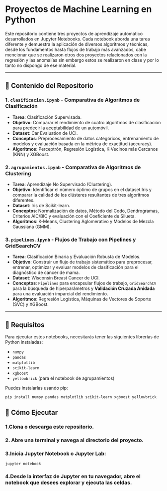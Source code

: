 # Proyectos de Machine Learning en Python

Este repositorio contiene tres proyectos de aprendizaje automático desarrollados en Jupyter Notebooks. Cada notebook aborda una tarea diferente y demuestra la aplicación de diversos algoritmos y técnicas, desde los fundamentos hasta flujos de trabajo más avanzados, cabe mencionar que se realizaron otros dos proyectos relacionados con la regresión y las anomalías sin embargo estos se realizaron en clase y por lo tanto no dispongo de ese material.

---

## 📂 Contenido del Repositorio

### 1. `clasificacion.ipynb` - Comparativa de Algoritmos de Clasificación
* **Tarea**: Clasificación Supervisada.
* **Objetivo**: Comparar el rendimiento de cuatro algoritmos de clasificación para predecir la aceptabilidad de un automóvil.
* **Dataset**: Car Evaluation de UCI.
* **Conceptos**: Preprocesamiento de datos categóricos, entrenamiento de modelos y evaluación basada en la métrica de exactitud (accuracy).
* **Algoritmos**: Perceptrón, Regresión Logística, K-Vecinos más Cercanos (KNN) y XGBoost.

### 2. `agrupamientos.ipynb` - Comparativa de Algoritmos de Clustering
* **Tarea**: Aprendizaje No Supervisado (Clustering).
* **Objetivo**: Identificar el número óptimo de grupos en el dataset Iris y comparar la calidad de los clústeres resultantes de tres algoritmos diferentes.
* **Dataset**: Iris de Scikit-learn.
* **Conceptos**: Normalización de datos, Método del Codo, Dendrogramas, Criterios AIC/BIC y evaluación con el Coeficiente de Silueta.
* **Algoritmos**: K-Means, Clustering Aglomerativo y Modelos de Mezcla Gaussiana (GMM).

### 3. `pipelines.ipynb` - Flujos de Trabajo con Pipelines y GridSearchCV
* **Tarea**: Clasificación Binaria y Evaluación Robusta de Modelos.
* **Objetivo**: Construir un flujo de trabajo sistemático para preprocesar, entrenar, optimizar y evaluar modelos de clasificación para el diagnóstico de cáncer de mama.
* **Dataset**: Wisconsin Breast Cancer de UCI.
* **Conceptos**: `Pipelines` para encapsular flujos de trabajo, `GridSearchCV` para la búsqueda de hiperparámetros y **Validación Cruzada Anidada** para una evaluación imparcial del rendimiento.
* **Algoritmos**: Regresión Logística, Máquinas de Vectores de Soporte (SVC) y XGBoost.

---

## 🔧 Requisitos

Para ejecutar estos notebooks, necesitarás tener las siguientes librerías de Python instaladas:

* `numpy`
* `pandas`
* `matplotlib`
* `scikit-learn`
* `xgboost`
* `yellowbrick` (para el notebook de agrupamientos)

Puedes instalarlas usando pip:
```bash
pip install numpy pandas matplotlib scikit-learn xgboost yellowbrick
```

## 🚀 Cómo Ejecutar
### 1.Clona o descarga este repositorio.
### 2. Abre una terminal y navega al directorio del proyecto.
### 3.Inicia Jupyter Notebook o Jupyter Lab:
`jupyter notebook`
### 4.Desde la interfaz de Jupyter en tu navegador, abre el notebook que desees explorar y ejecuta las celdas.
